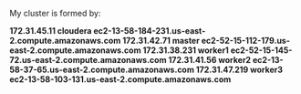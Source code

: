 My cluster is formed by:

<b/>172.31.45.11 cloudera ec2-13-58-184-231.us-east-2.compute.amazonaws.com<b/>
<b/>172.31.42.71 master ec2-52-15-112-179.us-east-2.compute.amazonaws.com<b/>
<b/>172.31.38.231 worker1 ec2-52-15-145-72.us-east-2.compute.amazonaws.com<b/>
<b/>172.31.41.56 worker2 ec2-13-58-37-65.us-east-2.compute.amazonaws.com<b/>
<b/>172.31.47.219 worker3 ec2-13-58-103-131.us-east-2.compute.amazonaws.com<b/>
